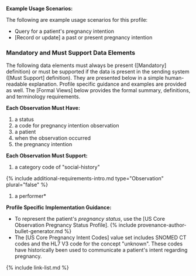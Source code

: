 

**Example Usage Scenarios:**

The following are example usage scenarios for this profile:

- Query for a patient's pregnancy intention
- [Record or update] a past or present pregnancy intention

### Mandatory and Must Support Data Elements

The following data elements must always be present ([Mandatory] definition) or must be supported if the data is present in the sending system ([Must Support] definition). They are presented below in a simple human-readable explanation. Profile specific guidance and examples are provided as well. The [Formal Views] below provides the formal summary, definitions, and terminology requirements.

**Each Observation Must Have:**

1. a status
2. a code for pregnancy intention observation
3. a patient
4. when the observation occurred
5. the pregnancy intention

**Each Observation Must Support:**

1. a category code of "social-history"



{% include additional-requirements-intro.md type="Observation" plural="false" %}

1. a performer*


**Profile Specific Implementation Guidance:**

- To represent the patient's *pregnancy status*, use the [US Core Observation Pregnancy Status Profile].
{% include provenance-author-bullet-generator.md %}
- The [US Core Pregnancy Intent Codes] value set includes SNOMED CT codes and the HL7 V3 code for the concept "unknown". These codes have historically been used to communicate a patient's intent regarding pregnancy.

{% include link-list.md %}
